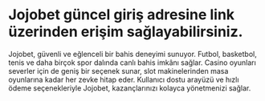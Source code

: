 # Jojobet güncel giriş adresine link üzerinden erişim sağlayabilirsiniz.
Jojobet, güvenli ve eğlenceli bir bahis deneyimi sunuyor. Futbol, basketbol, tenis ve daha birçok spor dalında canlı bahis imkânı sağlar. Casino oyunları severler için de geniş bir seçenek sunar, slot makinelerinden masa oyunlarına kadar her zevke hitap eder. Kullanıcı dostu arayüzü ve hızlı ödeme seçenekleriyle Jojobet, kazançlarınızı kolayca yönetmenizi sağlar.
